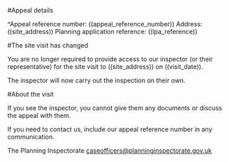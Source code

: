 #Appeal details

^Appeal reference number: ((appeal_reference_number))
Address: ((site_address))
Planning application reference: ((lpa_reference))

#The site visit has changed

You are no longer required to provide access to our inspector (or their representative) for the site visit to ((site_address)) on ((visit_date)).

The inspector will now carry out the inspection on their own.

#About the visit

If you see the inspector, you cannot give them any documents or discuss the appeal with them.

If you need to contact us, include our appeal reference number in any communication.

The Planning Inspectorate
caseofficers@planninginspectorate.gov.uk
